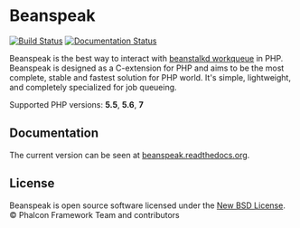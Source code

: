 # Beanspeak

[![Build Status](https://travis-ci.org/phalcongelist/beanspeak.svg?branch=master)](https://travis-ci.org/phalcongelist/beanspeak)
[![Documentation Status](https://readthedocs.org/projects/beanspeak/badge/?version=master)](http://beanspeak.readthedocs.org/en/master/?badge=master)

Beanspeak is the best way to interact with [beanstalkd workqueue](https://travis-ci.org/phalcongelist/beanspeak)
in PHP. Beanspeak is designed as a C-extension for PHP and aims to be the most complete,
stable and fastest solution for PHP world. It's simple, lightweight, and completely specialized for job queueing.

Supported PHP versions: **5.5**, **5.6**, **7**

## Documentation

The current version can be seen at [beanspeak.readthedocs.org](http://beanspeak.readthedocs.org/).

## License

Beanspeak is open source software licensed under the [New BSD License](LICENSE.txt).
© Phalcon Framework Team and contributors

